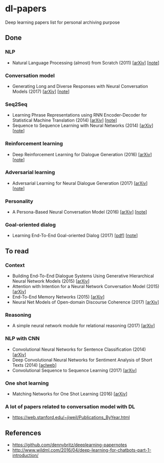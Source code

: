 # dl-papers
Deep learning papers list for personal archiving purpose

## Done

### NLP
- Natural Language Processing (almost) from Scratch (2011) [[arXiv](https://arxiv.org/abs/1103.0398)] [[note](/notes/nlp_from_scratch.md)]

### Conversation model
- Generating Long and Diverse Responses with Neural Conversation Models (2017) [[arXiv](https://arxiv.org/abs/1701.03185)] [[note](/notes/generate_long_diverse_resp.md)]

### Seq2Seq
- Learning Phrase Representations using RNN Encoder-Decoder for Statistical Machine Translation (2014) [[arXiv](https://arxiv.org/abs/1406.1078)] [[note](/notes/seq2seq.md)]
- Sequence to Sequence Learning with Neural Networks (2014) [[arXiv](https://arxiv.org/abs/1409.3215)] [[note](/notes/seq2seq.md)]

### Reinforcement learning
- Deep Reinforcement Learning for Dialogue Generation (2016) [[arXiv](https://arxiv.org/abs/1606.01541)] [[note](/notes/deep_rl_for_dialog_gen.md)]

### Adversarial learning
- Adversarial Learning for Neural Dialogue Generation (2017) [[arXiv](https://arxiv.org/abs/1701.06547)] [[note](/notes/adv_learning_for_dialog_gen.md)]  

### Personality
- A Persona-Based Neural Conversation Model (2016) [[arXiv](https://arxiv.org/abs/1603.06155)] [[note](/notes/persona_based_conv_model.md)]

### Goal-oriented dialog
- Learning End-To-End Goal-oriented Dialog (2017) [[pdf](https://openreview.net/pdf?id=S1Bb3D5gg)] [[note](/notes/end2end_goal_oriented_dialog.md)]


## To read

### Context
- Building End-To-End Dialogue Systems Using Generative Hierarchical Neural Network Models (2015) [[arXiv](https://arxiv.org/abs/1507.04808)]
- Attention with Intention for a Neural Network Conversation Model (2015) [[arXiv](https://arxiv.org/abs/1510.08565)]
- End-To-End Memory Networks (2015) [[arXiv](https://arxiv.org/abs/1503.08895)]
- Neural Net Models of Open-domain Discourse Coherence (2017) [[arXiv](https://arxiv.org/abs/1606.01545)]

### Reasoning
- A simple neural network module for relational reasoning (2017) [[arXiv](https://arxiv.org/abs/1706.01427)]  

### NLP with CNN
- Convolutional Neural Networks for Sentence Classification (2014) [[arXiv](https://arxiv.org/abs/1408.5882)]
- Deep Convolutional Neural Networks for Sentiment Analysis of Short Texts (2014) [[aclweb](http://www.aclweb.org/anthology/C14-1008)]
- Convolutional Sequence to Sequence Learning (2017) [[arXiv](https://arxiv.org/abs/1705.03122)]

### One shot learning
- Matching Networks for One Shot Learning (2016) [[arXiv](https://arxiv.org/abs/1606.04080)]

### A lot of papers related to conversation model with DL
- https://web.stanford.edu/~jiweil/Publications_ByYear.html


## References  
- https://github.com/dennybritz/deeplearning-papernotes
- http://www.wildml.com/2016/04/deep-learning-for-chatbots-part-1-introduction/  
